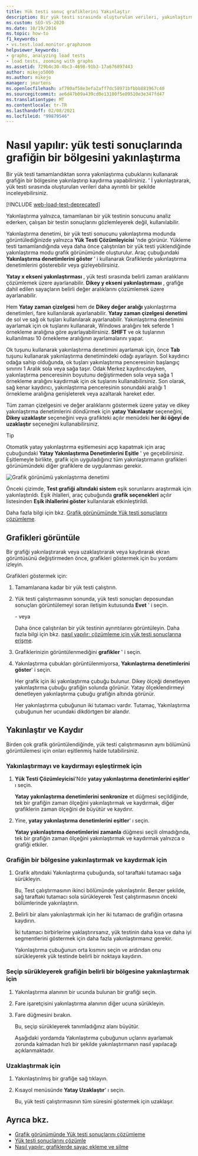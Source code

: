 ```yaml
---
title: Yük testi sonuç grafiklerini Yakınlaştır
description: Bir yük testi sırasında oluşturulan verileri, yakınlaştırmak ve grafiğin bir bölgesine kaydırmak için yakınlaştırma çubuklarını kullanarak daha ayrıntılı bir şekilde nasıl inceleyeceğinizi öğrenin.
ms.custom: SEO-VS-2020
ms.date: 10/19/2016
ms.topic: how-to
f1_keywords:
- vs.test.load.monitor.graphzoom
helpviewer_keywords:
- graphs, analyzing load tests
- load tests, zooming with graphs
ms.assetid: 729b4c30-4bc3-4698-91b3-17a676897443
author: mikejo5000
ms.author: mikejo
manager: jmartens
ms.openlocfilehash: af780af58e3efa2aff7dc58971bfbbb881967c40
ms.sourcegitcommit: ae6d47b09a439cd0e13180f5e89510e3e347fd47
ms.translationtype: MT
ms.contentlocale: tr-TR
ms.lasthandoff: 02/08/2021
ms.locfileid: "99879546"
---
```

# <a name="how-to-zoom-in-on-a-region-of-the-graph-in-load-test-results"></a>Nasıl yapılır: yük testi sonuçlarında grafiğin bir bölgesini yakınlaştırma

Bir yük testi tamamlandıktan sonra yakınlaştırma çubuklarını kullanarak grafiğin bir bölgesine yakınlaştırıp kaydırma yapabilirsiniz. ' İ yakınlaştırarak, yük testi sırasında oluşturulan verileri daha ayrıntılı bir şekilde inceleyebilirsiniz.

[!INCLUDE [web-load-test-deprecated](includes/web-load-test-deprecated.md)]

Yakınlaştırma yalnızca, tamamlanan bir yük testinin sonucunu analiz ederken, çalışan bir testin sonuçlarını gözlemleyerek değil, kullanılabilir.

Yakınlaştırma denetimi, bir yük testi sonucunu yakınlaştırma modunda görüntülediğinizde yalnızca **Yük Testi Çözümleyicisi** 'nde görünür. Yükleme testi tamamlandığında veya daha önce çalıştırılan bir yük testi yüklendiğinde yakınlaştırma modu grafik görünümünde oluşturulur. Araç çubuğundaki **Yakınlaştırma denetimlerini göster** ' i kullanarak Grafiklerde yakınlaştırma denetimlerini gösterebilir veya gizleyebilirsiniz.

**Yatay x ekseni yakınlaştırması** , yük testi sırasında belirli zaman aralıklarını çözümlemek üzere ayarlanabilir. **Dikey y ekseni yakınlaştırması** , grafiğe dahil edilen sayaçların belirli değer aralıklarını çözümlemek üzere ayarlanabilir.

Hem **Yatay zaman çizelgesi** hem de **Dikey değer aralığı** yakınlaştırma denetimleri, fare kullanılarak ayarlanabilir. **Yatay zaman çizelgesi denetimi** de sol ve sağ ok tuşları kullanılarak ayarlanabilir. Yakınlaştırma denetimini ayarlamak için ok tuşlarını kullanarak, Windows aralığını tek seferde 1 örnekleme aralığına göre ayarlayabilirsiniz. **SHIFT** ve ok tuşlarının kullanılması 10 örnekleme aralığının ayarlamalarını yapar.

Ok tuşunu kullanarak yakınlaştırma denetimini ayarlamak için, önce **Tab** tuşunu kullanarak yakınlaştırma denetimindeki odağı ayarlayın. Sol kaydırıcı odağa sahip olduğunda, ok tuşları yakınlaştırma penceresinin başlangıç sınırını 1 Aralık sola veya sağa taşır. Odak Merkez kaydırıcıdayken, yakınlaştırma penceresinin boyutunu değiştirmeden sola veya sağa 1 örnekleme aralığını kaydırmak için ok tuşlarını kullanabilirsiniz. Son olarak, sağ kenar kaydırıcı, yakınlaştırma penceresinin sonundaki aralığı 1 örnekleme aralığına genişleterek veya azaltarak hareket eder.

Tüm zaman çizelgesini ve değer aralıklarını göstermek üzere yatay ve dikey yakınlaştırma denetimlerini döndürmek için **yatay Yakınlaştır** seçeneğini, **Dikey uzaklaştır** seçeneğini veya grafikteki açılır menüdeki **her iki öğeyi de uzaklaştır** seçeneğini kullanabilirsiniz.

> [!TIP]
> Otomatik yatay yakınlaştırma eşitlemesini açıp kapatmak için araç çubuğundaki **Yatay Yakınlaştırma Denetimlerini Eşitle** ' ye geçebilirsiniz. Eşitlemeyle birlikte, grafik için uyguladığınız tüm yakınlaştırmanın grafikleri görünümündeki diğer grafiklere de uygulanması gerekir.

![Grafik görünümü yakınlaştırma denetimi](../test/media/ltest_zoomcontrol.png)

Önceki çizimde, **Test grafiği altındaki sistem** eşik sorunlarını araştırmak için yakınlaştırıldı. Eşik ihlalleri, araç çubuğunda **grafik seçenekleri** açılır listesinden **Eşik ihlallerini göster** kullanılarak etkinleştirildi.

Daha fazla bilgi için bkz. [Grafik görünümünde Yük testi sonuçlarını çözümleme](../test/analyze-load-test-results-in-the-graphs-view.md).

## <a name="display-graphs"></a>Grafikleri görüntüle

Bir grafiği yakınlaştırarak veya uzaklaştırarak veya kaydırarak ekran görüntüsünü değiştirmeden önce, grafikleri göstermek için bu yordamı izleyin.

Grafikleri göstermek için:

1. Tamamlanana kadar bir yük testi çalıştırın.

2. Yük testi çalıştırmasının sonunda, yük testi sonuçları deposundan sonuçları görüntülemeyi soran iletişim kutusunda **Evet** ' i seçin.

     \- veya

     Daha önce çalıştırılan bir yük testinin ayrıntılarını görüntüleyin. Daha fazla bilgi için bkz. [nasıl yapılır: çözümleme için yük testi sonuçlarına erişme](../test/how-to-access-load-test-results-for-analysis.md).

3. Grafiklerinizin görüntülenmediğini **grafikler** ' i seçin.

4. Yakınlaştırma çubukları görüntülenmiyorsa, **Yakınlaştırma denetimlerini göster**' i seçin.

     Her grafik için iki yakınlaştırma çubuğu bulunur. Dikey ölçeği denetleyen yakınlaştırma çubuğu grafiğin solunda görünür. Yatay ölçeklendirmeyi denetleyen yakınlaştırma çubuğu grafiğin altında görünür.

     Her yakınlaştırma çubuğunun iki tutamacı vardır. Tutamaç, Yakınlaştırma çubuğunun her ucundaki dikdörtgen bir alandır.

## <a name="zoom-and-scroll"></a>Yakınlaştır ve Kaydır

Birden çok grafik görüntülendiğinde, yük testi çalıştırmasının aynı bölümünü görüntülemesi için onları eşitlenmiş halde tutabilirsiniz.

### <a name="to-synchronize-zooming-and-scrolling"></a>Yakınlaştırmayı ve kaydırmayı eşleştirmek için

1. **Yük Testi Çözümleyicisi**'Nde **yatay yakınlaştırma denetimlerini eşitler**' ı seçin.

     **Yatay yakınlaştırma denetimlerini senkronize** et düğmesi seçildiğinde, tek bir grafiğin zaman ölçeğini yakınlaştırmak ve kaydırmak, diğer grafiklerin zaman ölçeğini de büyütür ve kaydırır.

2. Yine, **yatay yakınlaştırma denetimlerini eşitler**' ı seçin.

     **Yatay yakınlaştırma denetimlerini zamanla** düğmesi seçili olmadığında, tek bir grafiğin zaman ölçeğini yakınlaştırmak ve kaydırmak yalnızca o grafiği etkiler.

### <a name="to-zoom-and-scroll-to-a-region-of-the-graph"></a>Grafiğin bir bölgesine yakınlaştırmak ve kaydırmak için

1. Grafik altındaki Yakınlaştırma çubuğunda, sol taraftaki tutamacı sağa sürükleyin.

     Bu, Test çalıştırmasının ikinci bölümünde yakınlaştırılır. Benzer şekilde, sağ taraftaki tutamacı sola sürükleyerek Test çalıştırmasının önceki bölümlerinde yakınlaştırın.

2. Belirli bir alanı yakınlaştırmak için her iki tutamacı de grafiğin ortasına kaydırın.

     İki tutamacı birbirlerine yaklaştırırsanız, yük testinin daha kısa ve daha iyi segmentlerini göstermek için daha fazla yakınlaştırmanız gerekir.

     Yakınlaştırma çubuğunun orta kısmını seçin ve ardından onu sürükleyerek yük testinde belirli bir noktaya kaydırın.

### <a name="to-zoom-to-a-region-of-the-graph-by-choosing-and-dragging"></a>Seçip sürükleyerek grafiğin belirli bir bölgesine yakınlaştırmak için

1. Yakınlaştırma alanının bir ucunda bulunan bir grafiği seçin.

2. Fare işaretçisini yakınlaştırma alanının diğer ucuna sürükleyin.

3. Fare düğmesini bırakın.

    Bu, seçip sürükleyerek tanımladığınız alanı büyütür.

   Aşağıdaki yordamda Yakınlaştırma çubuğunun uçlarını ayarlamak zorunda kalmadan hızlı bir şekilde yakınlaştırmanın nasıl yapılacağı açıklanmaktadır.

### <a name="to-zoom-out"></a>Uzaklaştırmak için

1. Yakınlaştırılmış bir grafiğe sağ tıklayın.

2. Kısayol menüsünde **Yatay Uzaklaştır**' ı seçin.

     Bu, yük testi çalıştırmasının tüm süresini göstermek için uzaklaşır.

## <a name="see-also"></a>Ayrıca bkz.

- [Grafik görünümünde Yük testi sonuçlarını çözümleme](../test/analyze-load-test-results-in-the-graphs-view.md)
- [Yük testi sonuçlarını çözümle](../test/analyze-load-test-results-using-the-load-test-analyzer.md)
- [Nasıl yapılır: grafiklerde sayaç ekleme ve silme](../test/how-to-add-and-delete-counters-on-graphs-in-load-test-results.md)

